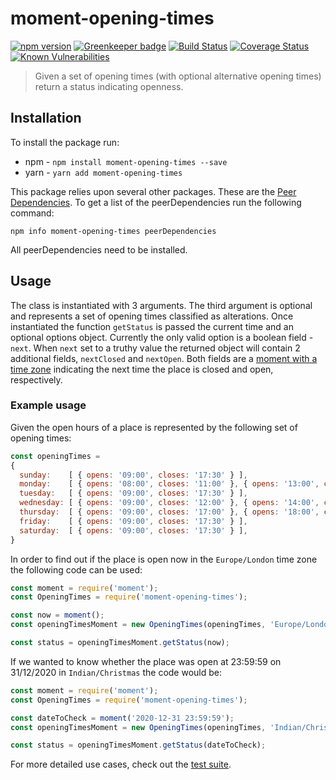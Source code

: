 # moment-opening-times

[![npm version](https://badge.fury.io/js/moment-opening-times.svg)](https://badge.fury.io/js/moment-opening-times)
[![Greenkeeper badge](https://badges.greenkeeper.io/nhsuk/moment-opening-times.svg)](https://greenkeeper.io/)
[![Build Status](https://travis-ci.org/nhsuk/moment-opening-times.svg?branch=master)](https://travis-ci.org/nhsuk/moment-opening-times)
[![Coverage Status](https://coveralls.io/repos/github/nhsuk/moment-opening-times/badge.svg?branch=master)](https://coveralls.io/github/nhsuk/moment-opening-times?branch=master)
[![Known Vulnerabilities](https://snyk.io/test/github/nhsuk/moment-opening-times/badge.svg)](https://snyk.io/test/github/nhsuk/moment-opening-times)

> Given a set of opening times (with optional alternative opening times) return a status indicating openness.

## Installation

To install the package run:

* npm - `npm install moment-opening-times --save`
* yarn - `yarn add moment-opening-times`

This package relies upon several other packages. These are the
[Peer Dependencies](https://nodejs.org/en/blog/npm/peer-dependencies/).
To get a list of the peerDependencies run the following command:

```
npm info moment-opening-times peerDependencies
```

All peerDependencies need to be installed.

## Usage

The class is instantiated with 3 arguments. The third argument is optional and
represents a set of opening times classified as alterations. Once instantiated
the function `getStatus` is passed the current time and an optional options object.
Currently the only valid option is a boolean field - `next`. When
`next` set to a truthy value the returned object will contain 2 additional
fields, `nextClosed` and `nextOpen`. Both fields are a
[moment with a time zone](https://momentjs.com/timezone/docs/#/using-timezones/parsing-in-zone/)
indicating the next time the place is closed and open, respectively.

### Example usage

Given the open hours of a place is represented by the following set of opening times:
```js
const openingTimes =
{
  sunday:    [ { opens: '09:00', closes: '17:30' } ],
  monday:    [ { opens: '08:00', closes: '11:00' }, { opens: '13:00', closes: '15:00' }, { opens: '17:00', closes: '19:00' } ],
  tuesday:   [ { opens: '09:00', closes: '17:30' } ],
  wednesday: [ { opens: '09:00', closes: '12:00' }, { opens: '14:00', closes: '18:00' } ],
  thursday:  [ { opens: '09:00', closes: '17:00' }, { opens: '18:00', closes: '21:00' } ],
  friday:    [ { opens: '09:00', closes: '17:30' } ],
  saturday:  [ { opens: '09:00', closes: '17:30' } ],
}
```

In order to find out if the place is open now in the `Europe/London` time zone
the following code can be used:
```js
const moment = require('moment');
const OpeningTimes = require('moment-opening-times');

const now = moment();
const openingTimesMoment = new OpeningTimes(openingTimes, 'Europe/London');

const status = openingTimesMoment.getStatus(now);
```

If we wanted to know whether the place was open at 23:59:59 on 31/12/2020 in
`Indian/Christmas` the code would be:
```js
const moment = require('moment');
const OpeningTimes = require('moment-opening-times');

const dateToCheck = moment('2020-12-31 23:59:59');
const openingTimesMoment = new OpeningTimes(openingTimes, 'Indian/Christmas');

const status = openingTimesMoment.getStatus(dateToCheck);
```

For more detailed use cases, check out the [test suite](test/).

